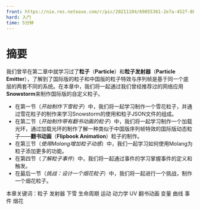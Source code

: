 ```yaml
---
front: https://nie.res.netease.com/r/pic/20211104/69055361-2e7a-452f-8b1a-f23e1262a03a.jpg
hard: 入门
time: 5分钟
---
```


# 摘要

我们曾早在第二章中就学习过了**粒子**（**Particle**）和**粒子发射器**（**Particle Emitter**），了解到了国际版的粒子和中国版的粒子特效与序列帧是基于同一个底层的两套不同的系统。在本章中，我们将一起通过我们曾经推荐过的网络应用**Snowstorm**来制作国际版的自定义粒子。

- 在第一节（*开始制作下雪粒子*）中，我们将一起学习制作一个雪花粒子，并通过雪花粒子的制作来学习Snowstorm的使用和粒子JSON文件的组成。
- 在第二节（*开始制作带有翻书动画的粒子*）中，我们将一起学习制作一个加载光环，通过加载光环的制作了解一种类似于中国版序列帧特效的国际版动态粒子——**翻书动画**（**Flipbook Animation**）粒子的制作。
- 在第三节（*使用Molang增加粒子动感*）中，我们一起学习如何使用Molang为粒子添加更多的功能。
- 在第四节（*了解粒子事件*）中，我们将一起通过事件的学习掌握事件的定义和触发。
- 在最后一节（*挑战：设计一个烟花粒子*）中，我们将一起进行一个挑战，制作一个烟花粒子。

本章关键词：粒子 发射器 下雪 生命周期 运动 动力学 UV 翻书动画 变量 曲线 事件 烟花